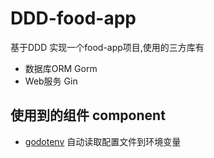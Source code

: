 # DDD-food-app 
基于DDD 实现一个food-app项目,使用的三方库有
- 数据库ORM    Gorm
- Web服务      Gin

## 使用到的组件 component

- [godotenv](https://github.com/joho/godotenv)  自动读取配置文件到环境变量
